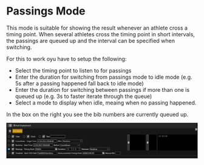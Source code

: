 ﻿# Passings Mode

This mode is suitable for showing the result whenever an athlete cross a timing point. When several athletes cross the timing point in short intervals, the passings are queued up and the interval can be specified when switching. 

For this to work oyu have to setup the following:

* Select the timing point to listen to for passings
* Enter the duration for switching from passings mode to idle mode (e.g. 5s after a passing happened fall back to idle mode)
* Enter the duration for switching between passings if more than one is queued up (e.g. 3s to faster iterate through the queue)
* Select a mode to display when idle, meaing when no passing happened.

In the box on the right you see the bib numbers are currently queued up. 

![Screenshot](passings.png)